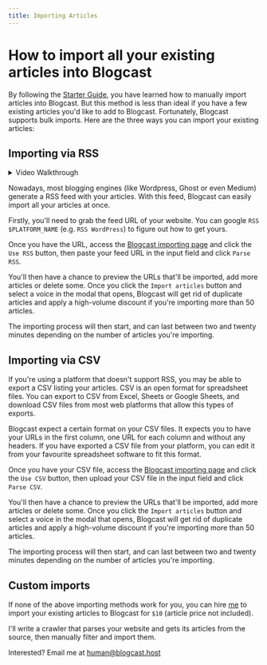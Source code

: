 ```yaml
---
title: Importing Articles
---
```


# How to import all your existing articles into Blogcast

By following the [Starter Guide](/), you have learned how to manually import articles into Blogcast. But this method is less than ideal if you have a few existing articles you'd like to add to Blogcast. Fortunately, Blogcast supports bulk imports. Here are the three ways you can import your existing articles:

## Importing via RSS

<details>
<summary>Video Walkthrough</summary>

![Guided tutorial](images/importing/rss.gif)

</details>

Nowadays, most blogging engines (like Wordpress, Ghost or even Medium) generate a RSS feed with your articles. With this feed, Blogcast can easily import all your articles at once.

Firstly, you'll need to grab the feed URL of your website. You can google `RSS $PLATFORM_NAME` (e.g. `RSS WordPress`) to figure out how to get yours.

Once you have the URL, access the [Blogcast importing page](https://blogcast.host/import) and click the `Use RSS` button, then paste your feed URL in the input field and click `Parse RSS`.

You'll then have a chance to preview the URLs that'll be imported, add more articles or delete some. Once you click the `Import articles` button and select a voice in the modal that opens, Blogcast will get rid of duplicate articles and apply a high-volume discount if you're importing more than 50 articles.

The importing process will then start, and can last between two and twenty minutes depending on the number of articles you're importing.

## Importing via CSV

<!-- <details>
<summary>Video Walkthrough</summary>

![Guided tutorial](images/importing/rss.gif)

</details> -->

If you're using a platform that doesn't support RSS, you may be able to export a CSV listing your articles. CSV is an open format for spreadsheet files. You can export to CSV from Excel, Sheets or Google Sheets, and download CSV files from most web platforms that allow this types of exports.

Blogcast expect a certain format on your CSV files. It expects you to have your URLs in the first column, one URL for each column and without any headers. If you have exported a CSV file from your platform, you can edit it from your favourite spreadsheet software to fit this format.

Once you have your CSV file, access the [Blogcast importing page](https://blogcast.host/import) and click the `Use CSV` button, then upload your CSV file in the input field and click `Parse CSV`.

You'll then have a chance to preview the URLs that'll be imported, add more articles or delete some. Once you click the `Import articles` button and select a voice in the modal that opens, Blogcast will get rid of duplicate articles and apply a high-volume discount if you're importing more than 50 articles.

The importing process will then start, and can last between two and twenty minutes depending on the number of articles you're importing.

## Custom imports

If none of the above importing methods work for you, you can hire [me](https://miguelpiedrafita.com) to import your existing articles to Blogcast for `$10` (article price not included).

I'll write a crawler that parses your website and gets its articles from the source, then manually filter and import them.

Interested? Email me at [human@blogcast.host](mailto:human@blogcast.host?subject=Custom%20Import)
